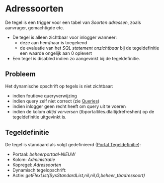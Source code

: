 # Adressoorten

De tegel is een trigger voor een tabel van *Soorten adressen*, zoals aanvrager, gemachtigde etc.

  - De tegel is alleen zichtbaar voor inlogger wanneer:
    - deze aan hem/haar is toegekend
    - de evaluatie van het *SQL statement onzichtbaar* bij de tegeldefinitie een waarde ongelijk aan 0 oplevert
  - Een tegel is disabled indien zo aangevinkt bij de tegeldefinitie.

## Probleem

Het dynamische opschrift op tegels is niet zichtbaar:

  - indien foutieve queryverwijzing
  - indien query zelf niet correct (zie [Queries](/docs/instellen_inrichten/queries.md))
  - indien inlogger geen recht heeft om query uit te voeren
  - indien de kolom *altijd verversen* (tbportaltiles.dlaltijdrefreshen) op de tegeldefinitie uitgevinkt is.

## Tegeldefinitie

De tegel is standaard als volgt gedefinieerd ([Portal Tegeldefinitie](/docs/instellen_inrichten/portaldefinitie/portal_tegel.md)):

  - Portaal: *beheerportaal-NIEUW*
  - Kolom: *Administratie*
  - Kopregel: *Adressoorten*
  - Dynamisch tegelopschrift:
  - Actie: *getFlexList(SysStandardList,nil,nil,G,beheer_tbadressoort)*

